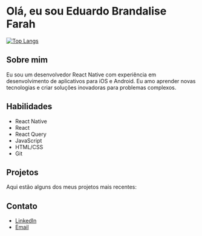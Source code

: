 # Olá, eu sou Eduardo Brandalise Farah

[![Top Langs](https://github-readme-stats.vercel.app/api/top-langs/?username=farawe&hide_progress=false)](https://github.com/FarahWe/github-readme-stats)

## Sobre mim

Eu sou um desenvolvedor React Native com experiência em desenvolvimento de aplicativos para iOS e Android. Eu amo aprender novas tecnologias e criar soluções inovadoras para problemas complexos.

## Habilidades

- React Native
- React
- React Query
- JavaScript
- HTML/CSS
- Git

## Projetos
Aqui estão alguns dos meus projetos mais recentes:

## Contato

- [LinkedIn](https://www.linkedin.com/in/eduardo-farah-96a4a720b/)
- [Email](eduardobfarah@gmail.com)
